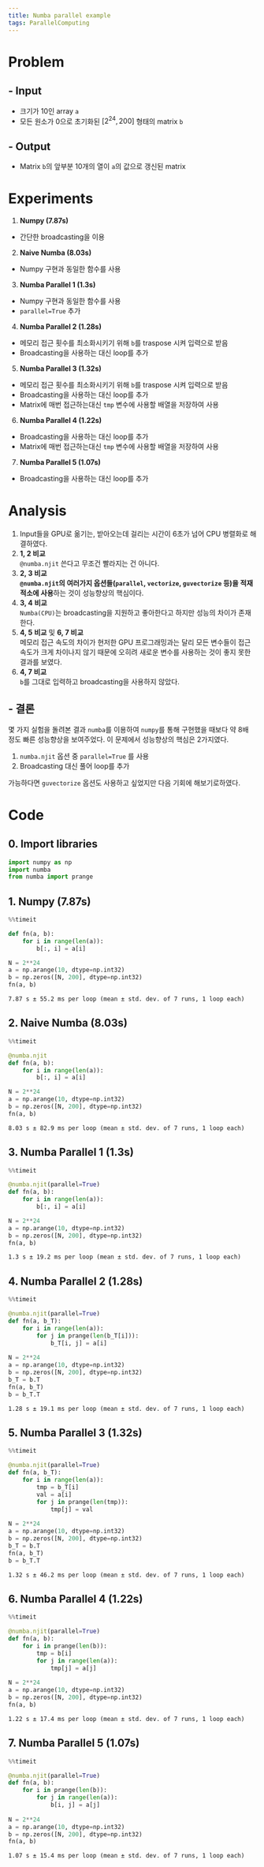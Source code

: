 ```yaml
---
title: Numba parallel example
tags: ParallelComputing
---
```


<!--more-->

# Problem
## - Input
- 크기가 10인 array `a`
- 모든 원소가 0으로 초기화된 $[2^{24}, 200]$ 형태의 matrix `b`

## - Output
- Matrix `b`의 앞부분 10개의 열이 `a`의 값으로 갱신된 matrix


# Experiments
1. **Numpy (7.87s)**  
- 간단한 broadcasting을 이용

2. **Naive Numba (8.03s)**  
- Numpy 구현과 동일한 함수를 사용

3. **Numba Parallel 1 (1.3s)**  
- Numpy 구현과 동일한 함수를 사용
- `parallel=True` 추가

4. **Numba Parallel 2 (1.28s)**
- 메모리 접근 횟수를 최소화시키기 위해 `b`를 traspose 시켜 입력으로 받음
- Broadcasting을 사용하는 대신 loop를 추가

5. **Numba Parallel 3 (1.32s)**  
- 메모리 접근 횟수를 최소화시키기 위해 `b`를 traspose 시켜 입력으로 받음
- Broadcasting을 사용하는 대신 loop를 추가
- Matrix에 매번 접근하는대신 `tmp` 변수에 사용할 배열을 저장하여 사용

6. **Numba Parallel 4 (1.22s)**
- Broadcasting을 사용하는 대신 loop를 추가
- Matrix에 매번 접근하는대신 `tmp` 변수에 사용할 배열을 저장하여 사용

7. **Numba Parallel 5 (1.07s)**
- Broadcasting을 사용하는 대신 loop를 추가


# Analysis
1. Input들을 GPU로 옮기는, 받아오는데 걸리는 시간이 6초가 넘어 CPU 병렬화로 해결하였다.
2. **1, 2 비교**  
`@numba.njit` 쓴다고 무조건 빨라지는 건 아니다.
3. **2, 3 비교**  
**`@numba.njit`의 여러가지 옵션들(`parallel`, `vectorize`, `guvectorize` 등)을 적재적소에 사용**하는 것이 성능향상의 핵심이다.
4. **3, 4 비교**  
`Numba(CPU)`는 broadcasting을 지원하고 좋아한다고 하지만 성능의 차이가 존재한다.
5. **4, 5 비교** 및 **6, 7 비교**  
메모리 접근 속도의 차이가 현저한 GPU 프로그래밍과는 달리 모든 변수들이 접근속도가 크게 차이나지 않기 때문에 오히려 새로운 변수를 사용하는 것이 좋지 못한 결과를 보였다.
6. **4, 7 비교**  
`b`를 그대로 입력하고 broadcasting을 사용하지 않았다.

## - 결론
몇 가지 실험을 돌려본 결과 `numba`를 이용하여 `numpy`를 통해 구현했을 때보다 약 8배 정도 빠른 성능향상을 보여주었다. 이 문제에서 성능향상의 핵심은 2가지였다.  

1. `numba.njit` 옵션 중 `parallel=True` 를 사용
2. Broadcasting 대신 풀어 loop를 추가

가능하다면 `guvectorize` 옵션도 사용하고 싶었지만 다음 기회에 해보기로하였다.


# Code
## 0. Import libraries

```python
import numpy as np
import numba
from numba import prange
```

## 1. Numpy (7.87s)


```python
%%timeit

def fn(a, b):
    for i in range(len(a)):
        b[:, i] = a[i]

N = 2**24
a = np.arange(10, dtype=np.int32)
b = np.zeros([N, 200], dtype=np.int32)
fn(a, b)
```

    7.87 s ± 55.2 ms per loop (mean ± std. dev. of 7 runs, 1 loop each)


## 2. Naive Numba (8.03s)


```python
%%timeit

@numba.njit
def fn(a, b):
    for i in range(len(a)):
        b[:, i] = a[i]

N = 2**24
a = np.arange(10, dtype=np.int32)
b = np.zeros([N, 200], dtype=np.int32)
fn(a, b)
```

    8.03 s ± 82.9 ms per loop (mean ± std. dev. of 7 runs, 1 loop each)


## 3. Numba Parallel 1 (1.3s)


```python
%%timeit

@numba.njit(parallel=True)
def fn(a, b):
    for i in range(len(a)):
        b[:, i] = a[i]

N = 2**24
a = np.arange(10, dtype=np.int32)
b = np.zeros([N, 200], dtype=np.int32)
fn(a, b)
```

    1.3 s ± 19.2 ms per loop (mean ± std. dev. of 7 runs, 1 loop each)



## 4. Numba Parallel 2 (1.28s)


```python
%%timeit

@numba.njit(parallel=True)
def fn(a, b_T):
    for i in range(len(a)):
        for j in prange(len(b_T[i])):
            b_T[i, j] = a[i]
            
N = 2**24
a = np.arange(10, dtype=np.int32)
b = np.zeros([N, 200], dtype=np.int32)
b_T = b.T
fn(a, b_T)
b = b_T.T
```

    1.28 s ± 19.1 ms per loop (mean ± std. dev. of 7 runs, 1 loop each)


## 5. Numba Parallel 3 (1.32s)


```python
%%timeit

@numba.njit(parallel=True)
def fn(a, b_T):
    for i in range(len(a)):
        tmp = b_T[i]
        val = a[i]
        for j in prange(len(tmp)):
            tmp[j] = val
            
N = 2**24
a = np.arange(10, dtype=np.int32)
b = np.zeros([N, 200], dtype=np.int32)
b_T = b.T
fn(a, b_T)
b = b_T.T
```

    1.32 s ± 46.2 ms per loop (mean ± std. dev. of 7 runs, 1 loop each)



## 6. Numba Parallel 4 (1.22s)


```python
%%timeit

@numba.njit(parallel=True)
def fn(a, b):
    for i in prange(len(b)):
        tmp = b[i]
        for j in range(len(a)):
            tmp[j] = a[j]
            
N = 2**24
a = np.arange(10, dtype=np.int32)
b = np.zeros([N, 200], dtype=np.int32)
fn(a, b)
```

    1.22 s ± 17.4 ms per loop (mean ± std. dev. of 7 runs, 1 loop each)


## 7. Numba Parallel 5 (1.07s)


```python
%%timeit

@numba.njit(parallel=True)
def fn(a, b):
    for i in prange(len(b)):
        for j in range(len(a)):
            b[i, j] = a[j]
            
N = 2**24
a = np.arange(10, dtype=np.int32)
b = np.zeros([N, 200], dtype=np.int32)
fn(a, b)
```

    1.07 s ± 15.4 ms per loop (mean ± std. dev. of 7 runs, 1 loop each)
